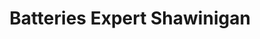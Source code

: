 ---
title: "Batteries Expert Shawinigan"
url: /shawinigan/batteries-expert-shawinigan/
shop: Allgemein
---